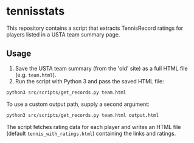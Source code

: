 # tennisstats

This repository contains a script that extracts TennisRecord ratings for players listed in a USTA team summary page.

## Usage

1. Save the USTA team summary (from the 'old' site) as a full HTML file (e.g. `team.html`).
2. Run the script with Python 3 and pass the saved HTML file:

```bash
python3 src/scripts/get_records.py team.html
```

To use a custom output path, supply a second argument:

```bash
python3 src/scripts/get_records.py team.html output.html
```

The script fetches rating data for each player and writes an HTML file (default `tennis_with_ratings.html`) containing the links and ratings.
